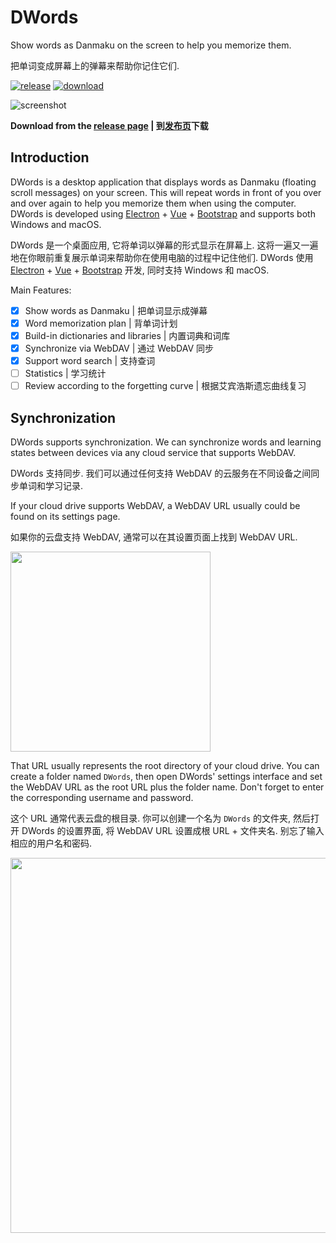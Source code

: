 # DWords

Show words as Danmaku on the screen to help you memorize them.

把单词变成屏幕上的弹幕来帮助你记住它们.

[![release](https://img.shields.io/github/release/luyuhuang/DWords2.svg)][release]
[![download](https://img.shields.io/github/downloads/luyuhuang/DWords2/total)][release]

![screenshot](screenshots/screenshot.jpg)

**Download from the [release page][release] | 到[发布页][release]下载**

[release]: https://github.com/luyuhuang/DWords2/releases/latest

## Introduction

DWords is a desktop application that displays words as Danmaku (floating scroll messages) on your screen. This will repeat words in front of you over and over again to help you memorize them when using the computer. DWords is developed using [Electron][electron] + [Vue][vue] + [Bootstrap][bootstrap] and supports both Windows and macOS.

DWords 是一个桌面应用, 它将单词以弹幕的形式显示在屏幕上. 这将一遍又一遍地在你眼前重复展示单词来帮助你在使用电脑的过程中记住他们. DWords 使用 [Electron][electron] + [Vue][vue] + [Bootstrap][bootstrap] 开发, 同时支持 Windows 和 macOS.

[electron]: https://www.electronjs.org/
[vue]: https://vuejs.org/
[bootstrap]: https://getbootstrap.com/

Main Features:

- [x] Show words as Danmaku | 把单词显示成弹幕
- [x] Word memorization plan | 背单词计划
- [x] Build-in dictionaries and libraries | 内置词典和词库
- [x] Synchronize via WebDAV | 通过 WebDAV 同步
- [x] Support word search | 支持查词
- [ ] Statistics | 学习统计
- [ ] Review according to the forgetting curve | 根据艾宾浩斯遗忘曲线复习

## Synchronization

DWords supports synchronization. We can synchronize words and learning states between devices via any cloud service that supports WebDAV.

DWords 支持同步. 我们可以通过任何支持 WebDAV 的云服务在不同设备之间同步单词和学习记录.

If your cloud drive supports WebDAV, a WebDAV URL usually could be found on its settings page.

如果你的云盘支持 WebDAV, 通常可以在其设置页面上找到 WebDAV URL.

<img src="screenshots/webdav-url-1.png" width="320">

That URL usually represents the root directory of your cloud drive. You can create a folder named `DWords`, then open DWords' settings interface and set the WebDAV URL as the root URL plus the folder name. Don't forget to enter the corresponding username and password.

这个 URL 通常代表云盘的根目录. 你可以创建一个名为 `DWords` 的文件夹, 然后打开 DWords 的设置界面, 将 WebDAV URL 设置成根 URL + 文件夹名. 别忘了输入相应的用户名和密码.

<img src="screenshots/synchronization.png" width="600">
